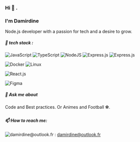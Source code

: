 ### Hi 👋 . 
### I'm Damirdine

Node.js developer with a passion for tech and a desire to grow.

##### 🧰 tech stack : 
![JavaScript](https://img.shields.io/badge/JavaScript-F7DF1E?style=for-the-badge&logo=javascript&logoColor=black) ![TypeScript](https://img.shields.io/badge/typescript-%23007ACC.svg?style=for-the-badge&logo=typescript&logoColor=white) ![NodeJS](https://img.shields.io/badge/Node.js-43853D?style=for-the-badge&logo=node.js&logoColor=white) ![Express.js](https://img.shields.io/badge/nest.js-%23F24E1E.svg?style=for-the-badge&logo=nestjs&logoColor=%red) ![Express.js](https://img.shields.io/badge/express.js-%23404d59.svg?style=for-the-badge&logo=express&logoColor=%2361DAFB)

![Docker](https://img.shields.io/badge/docker-%230db7ed.svg?style=for-the-badge&logo=docker&logoColor=white) ![Linux](https://img.shields.io/badge/linux-%2320232a.svg?style=for-the-badge&logo=linux&logoColor=yellow)

![React.js](https://img.shields.io/badge/react-%2320232a.svg?style=for-the-badge&logo=react&logoColor=%2361DAFB)

![Figma](https://img.shields.io/badge/figma-%23F24E1E.svg?style=for-the-badge&logo=figma&logoColor=white)

##### 💬 Ask me about 
Code and Best practices. Or Animes and Football ⚽.
##### 📫 How to reach me: 

![damirdine@outlook.fr](https://img.shields.io/badge/Email-%230db7ed?style=for-the-badge&logo=gmail&logoColor=white) : damirdine@outlook.fr
